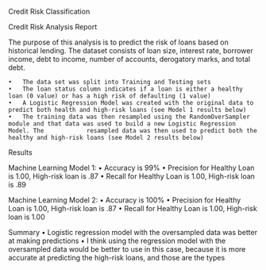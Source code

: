 Credit Risk Classification

Credit Risk Analysis Report

The purpose of this analysis is to predict the risk of loans based on historical lending. The dataset consists of loan size, interest rate, borrower income, debt to income, number of accounts, derogatory marks, and total debt.

	•	The data set was split into Training and Testing sets
	•	The loan status column indicates if a loan is either a healthy loan (0 value) or has a high risk of defaulting (1 value)
	•	A Logistic Regression Model was created with the original data to predict both health and high-risk loans (see Model 1 results below)
	•	The training data was then resampled using the RandomOverSampler module and that data was used to build a new Logistic Regression Model. The 			resampled data was then used to predict both the healthy and high-risk loans (see Model 2 results below)

Results

Machine Learning Model 1:
	•	Accuracy is 99%
	•	Precision for Healthy Loan is 1.00, High-risk loan is .87
	•	Recall for Healthy Loan is 1.00, High-risk loan is .89

Machine Learning Model 2:
	•	Accuracy is 100%
	•	Precision for Healthy Loan is 1.00, High-risk loan is .87
	•	Recall for Healthy Loan is 1.00, High-risk loan is 1.00

 
 Summary
	•	Logistic regression model with the oversampled data was better at making predictions
	•	I think using the regression model with the oversampled data would be better to use in this case, because it is more accurate at predicting the 		high-risk loans, and those are the types  

